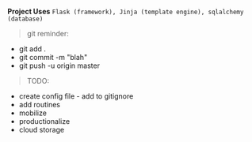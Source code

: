 __Project Uses__
`Flask (framework), Jinja (template engine), sqlalchemy (database)`

> git reminder:
- git add .
- git commit -m "blah"
- git push -u origin master

> TODO:
- create config file - add to gitignore
- add routines
- mobilize
- productionalize
- cloud storage